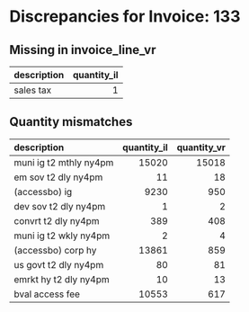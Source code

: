 # Discrepancies for Invoice: 133

## Missing in invoice_line_vr

| description   |   quantity_il |
|:--------------|--------------:|
| sales tax     |             1 |

## Quantity mismatches

| description            |   quantity_il |   quantity_vr |
|:-----------------------|--------------:|--------------:|
| muni ig t2 mthly ny4pm |         15020 |         15018 |
| em sov t2 dly ny4pm    |            11 |            18 |
| (accessbo) ig          |          9230 |           950 |
| dev sov t2 dly ny4pm   |             1 |             2 |
| convrt t2 dly ny4pm    |           389 |           408 |
| muni ig t2 wkly ny4pm  |             2 |             4 |
| (accessbo) corp hy     |         13861 |           859 |
| us govt t2 dly ny4pm   |            80 |            81 |
| emrkt hy t2 dly ny4pm  |            10 |            13 |
| bval access fee        |         10553 |           617 |
